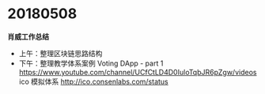 # 20180508

**肖威工作总结**
- 上午：整理区块链思路结构
- 下午：整理教学体系案例
Voting DApp - part 1
https://www.youtube.com/channel/UCfCtLD4D0IuloTqbJR6pZgw/videos
ico 模拟体系
http://ico.consenlabs.com/status
